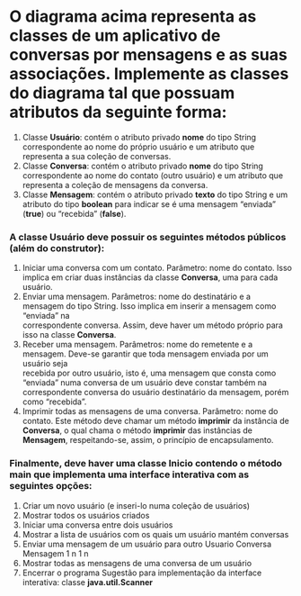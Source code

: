 # O	diagrama	acima	representa	as	classes	de	um aplicativo	de	conversas	por	mensagens	e	as	suas	associações. Implemente	as	classes	do	diagrama	tal	que	possuam	atributos	da	seguinte	forma:
1. Classe	**Usuário**:	contém o	atributo	privado	**nome** do	tipo	String
correspondente	ao	nome	do	próprio	usuário e	um	atributo	que	
representa	a	sua	coleção	de	conversas.
2. Classe	**Conversa**:	contém	o	atributo	privado	**nome**	do	tipo	String
correspondente	ao	nome	do contato	(outro	usuário) e	um	atributo que	
representa	a	coleção	de	mensagens da	conversa.
3. Classe	**Mensagem**:	contém	o	atributo	privado	**texto**	do	tipo	String e	um	
atributo	do	tipo	**boolean** para	indicar	se	é	uma	mensagem	“enviada”
(**true**)	ou “recebida” (**false**).

### A	classe	Usuário deve	possuir	os	seguintes	métodos	públicos	(além	do	construtor):
1. Iniciar	uma	conversa	com	um	contato.	Parâmetro:	nome	do	contato. Isso	
implica	em	criar	duas	instâncias	da	classe	**Conversa**,	uma	para	cada
usuário.
2. Enviar	uma	mensagem.	Parâmetros:	nome	do	destinatário e	a	mensagem
do	tipo	String. Isso	implica	em	inserir	a	mensagem	como	“enviada” na	
correspondente	conversa. Assim,	deve	haver	um	método	próprio	para	
isso	na	classe	**Conversa**.
3. Receber	uma	mensagem.	Parâmetros:	nome	do	remetente e	a	mensagem.
Deve-se	garantir	que	toda	mensagem	enviada	por	um	usuário	seja	
recebida por	outro	usuário,	isto	é,	uma	mensagem	que	consta	como	
“enviada” numa	conversa	de	um	usuário	deve	constar	também	na	
correspondente	conversa	do	usuário	destinatário	da	mensagem,	porém	
como	“recebida”.
4. Imprimir	todas	as	mensagens	de	uma	conversa.	Parâmetro:	nome	do	
contato. Este	método	deve	chamar um	método	**imprimir** da	instância	de	
**Conversa**,	o	qual	chama	o	método	**imprimir** das	instâncias	de	
**Mensagem**,	respeitando-se,	assim, o	princípio	de	encapsulamento.

### Finalmente,	deve	haver uma	classe	**Inicio** contendo	o	método	**main** que	implementa	uma	interface	interativa	com as	seguintes	opções:
1. Criar	um	novo	usuário (e	inseri-lo	numa	coleção	de	usuários)
2. Mostrar	todos	os	usuários	criados
3. Iniciar	uma conversa	entre	dois	usuários
4. Mostrar	a	lista	de	usuários	com	os	quais	um	usuário	mantém	conversas
5. Enviar	uma	mensagem	de	um	usuário	para	outro
Usuario Conversa Mensagem
1 n 1 n
6. Mostrar todas	as	mensagens	de	uma	conversa	de	um	usuário
7. Encerrar	o	programa
Sugestão	para	implementação	da	interface	interativa:	classe	**java.util.Scanner**
